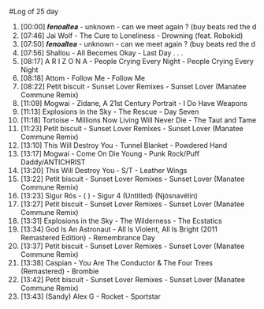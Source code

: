 #Log of 25 day

1. [00:00] 𝒇𝒆𝒏𝒐𝒂𝒍𝒕𝒆𝒂 - unknown - can we meet again ? (buy beats red the d
1. [07:46] Jai Wolf - The Cure to Loneliness - Drowning (feat. Robokid)
1. [07:50] 𝒇𝒆𝒏𝒐𝒂𝒍𝒕𝒆𝒂 - unknown - can we meet again ? (buy beats red the d
1. [07:56] Shallou - All Becomes Okay - Last Day . . .
1. [08:17] A R I Z O N A - People Crying Every Night - People Crying Every Night
1. [08:18] Attom - Follow Me - Follow Me
1. [08:22] Petit biscuit - Sunset Lover Remixes - Sunset Lover (Manatee Commune Remix)
1. [11:09] Mogwai - Zidane, A 21st Century Portrait - I Do Have Weapons
1. [11:13] Explosions in the Sky - The Rescue - Day Seven
1. [11:18] Tortoise - Millions Now Living Will Never Die - The Taut and Tame
1. [11:23] Petit biscuit - Sunset Lover Remixes - Sunset Lover (Manatee Commune Remix)
1. [13:10] This Will Destroy You - Tunnel Blanket - Powdered Hand
1. [13:17] Mogwai - Come On Die Young - Punk Rock/Puff Daddy/ANTICHRIST
1. [13:20] This Will Destroy You - S/T - Leather Wings
1. [13:22] Petit biscuit - Sunset Lover Remixes - Sunset Lover (Manatee Commune Remix)
1. [13:23] Sigur Rós - ( ) - Sigur 4 (Untitled) (Njósnavélin)
1. [13:27] Petit biscuit - Sunset Lover Remixes - Sunset Lover (Manatee Commune Remix)
1. [13:31] Explosions in the Sky - The Wilderness - The Ecstatics
1. [13:34] God Is An Astronaut - All Is Violent, All Is Bright (2011 Remastered Edition) - Remembrance Day
1. [13:37] Petit biscuit - Sunset Lover Remixes - Sunset Lover (Manatee Commune Remix)
1. [13:38] Caspian - You Are The Conductor & The Four Trees (Remastered) - Brombie
1. [13:42] Petit biscuit - Sunset Lover Remixes - Sunset Lover (Manatee Commune Remix)
1. [13:43] (Sandy) Alex G - Rocket - Sportstar

